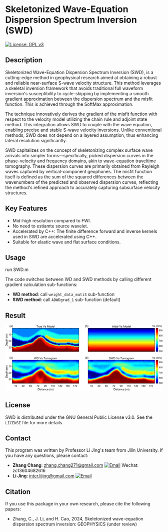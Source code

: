 # Skeletonized Wave-Equation Dispersion Spectrum Inversion (SWD)
[![License: GPL v3](https://img.shields.io/badge/License-GPLv3-blue.svg)](https://www.gnu.org/licenses/gpl-3.0)

## Description
Skeletonized Wave-Equation Dispersion Spectrum Inversion (SWD), is a cutting-edge method in geophysical research aimed at obtaining a robust and reliable near-surface S-wave velocity structure. This method leverages a skeletal inversion framework that avoids traditional full waveform inversion's susceptibility to cycle-skipping by implementing a smooth gradient approximation between the dispersion spectrum and the misfit function. This is achieved through the SoftMax approximation.

The technique innovatively derives the gradient of the misfit function with respect to the velocity model utilizing the chain rule and adjoint state method. This integration allows SWD to couple with the wave equation, enabling precise and stable S-wave velocity inversions. Unlike conventional methods, SWD does not depend on a layered assumption, thus enhancing lateral resolution significantly.

SWD capitalizes on the concept of skeletonizing complex surface wave arrivals into simpler forms—specifically, picked dispersion curves in the phase-velocity and frequency domains, akin to wave-equation traveltime tomography. These dispersion curves are primarily obtained from Rayleigh waves captured by vertical-component geophones. The misfit function itself is defined as the sum of the squared differences between the wavenumbers of the predicted and observed dispersion curves, reflecting the method's refined approach to accurately capturing subsurface velocity structures.

## Key Features
- Mid-high resolution compared to FWI.
- No need to estiamte source wavelet.
- Accelerated by C++: The finite difference forward and inverse kernels used in SWD are accelerated using C++.
- Suitable for elastic wave and flat surface conditions.

   
## Usage
run SWD.m

The code switches between WD and SWD methods by calling different gradient calculation sub-functions:
- **WD method**: call `weight_data_muti3` sub-function 
- **SWD method**: call `ADWDgrad_1` sub-function (default)

## Result
![fig1.png](fig1.png)

## License
SWD is distributed under the GNU General Public License v3.0. See the `LICENSE` file for more details.

## Contact
This program was written by Professor Li Jing's team from Jilin University. If you have any questions, please contact:
- **Zhang Chang**: zhang.chang271@gmail.com
[![Email](https://img.shields.io/badge/Email-zhang.chang271@gmail.com-blue)](mailto:zhang.chang271@gmail.com) Wechat: zc13604682616
- **Li Jing**: inter.lijing@gmail.com
  [![Email](https://img.shields.io/badge/Email-inter.lijing@gmail.com-red)](mailto:inter.lijing@gmail.com) 

## Citation
If you use this package in your own research, please cite the following papers:

- Zhang, C., J. Li, and H. Cao, 2024, Skeletonized wave-equation dispersion spectrum inversion: GEOPHYSICS (under review)
